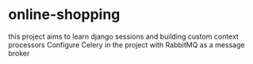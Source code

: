 # online-shopping
this project aims to learn django sessions and building custom context processors Configure Celery in the project with RabbitMQ as a message broker
